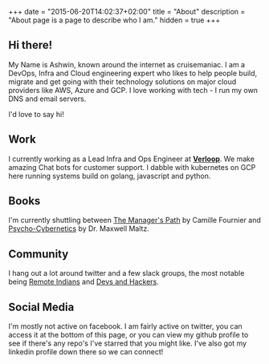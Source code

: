 +++
date = "2015-06-20T14:02:37+02:00"
title = "About"
description = "About page is a page to describe who I am."
hidden = true
+++

## Hi there!

My Name is Ashwin, known around the internet as cruisemaniac. I am a DevOps, Infra and Cloud engineering expert who likes to help people build, migrate and get going with their technology solutions on major cloud providers like AWS, Azure and GCP. I love working with tech - I run my own DNS and email servers.

I'd love to say hi!

## Work

I currently working as a Lead Infra and Ops Engineer at **[Verloop](https://verloop.io)**. We make amazing Chat bots for customer support. I dabble with kubernetes on GCP here running systems build on golang, javascript and python.

## Books

I'm currently shuttling between [The Manager's Path](amazon.in/dp/B06XP3GJ7F/ref=dp-kindle-redirect?_encoding=UTF8&btkr=1) by Camille Fournier and [Psycho-Cybernetics](https://www.amazon.in/Psycho-Cybernetics-Updated-Expanded-Maxwell-Maltz-ebook/dp/B00SI02BW4/ref=sr_1_1) by Dr. Maxwell Maltz.

## Community

I hang out a lot around twitter and a few slack groups, the most notable being [Remote Indians](https://remoteindian.com/) and [Devs and Hackers](http://devup.in/).

## Social Media

I'm mostly not active on facebook. I am fairly active on twitter, you can access it at the bottom of this page, or you can view my github profile to see if there's any repo's I've starred that you might like. I've also got my linkedin profile down there so we can connect!